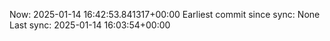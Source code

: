 Now: 2025-01-14 16:42:53.841317+00:00 Earliest commit since sync: None Last sync: 2025-01-14 16:03:54+00:00
